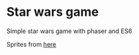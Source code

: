 # Star wars game

Simple star wars game with phaser and ES6

Sprites from [here](http://kavinveldar.deviantart.com/art/Star-Wars-and-Other-places-Fighters-437244021)